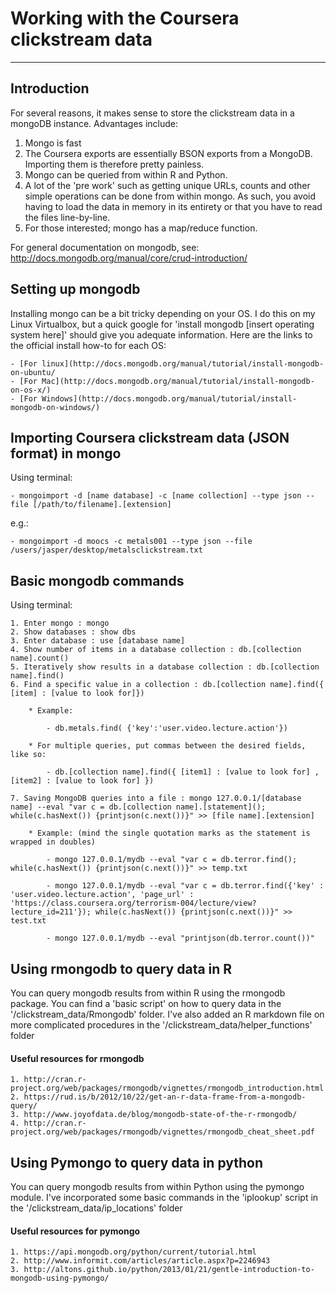 # Working with the Coursera clickstream data

---------

## Introduction

For several reasons, it makes sense to store the clickstream data in a mongoDB instance. Advantages include:

1. Mongo is fast
2. The Coursera exports are essentially BSON exports from a MongoDB. Importing them is therefore pretty painless. 
3. Mongo can be queried from within R and Python.
4. A lot of the 'pre work' such as getting unique URLs, counts and other simple operations can be done from within mongo. As such, you avoid having to load the data in memory in its entirety or that you have to read the files line-by-line.
5. For those interested; mongo has a map/reduce function.

For general documentation on mongodb, see: http://docs.mongodb.org/manual/core/crud-introduction/

## Setting up mongodb

Installing mongo can be a bit tricky depending on your OS. I do this on my Linux Virtualbox, but a quick google for 'install mongodb [insert operating system here]' should give you adequate information. Here are the links to the official install how-to for each OS:

	- [For linux](http://docs.mongodb.org/manual/tutorial/install-mongodb-on-ubuntu/
	- [For Mac](http://docs.mongodb.org/manual/tutorial/install-mongodb-on-os-x/)
	- [For Windows](http://docs.mongodb.org/manual/tutorial/install-mongodb-on-windows/)

## Importing Coursera clickstream data (JSON format) in mongo

Using terminal:

	- mongoimport -d [name database] -c [name collection] --type json --file [/path/to/filename].[extension]

e.g.:

	- mongoimport -d moocs -c metals001 --type json --file /users/jasper/desktop/metalsclickstream.txt

## Basic mongodb commands

Using terminal:

	1. Enter mongo : mongo
	2. Show databases : show dbs
	3. Enter database : use [database name]
	4. Show number of items in a database collection : db.[collection name].count()
	5. Iteratively show results in a database collection : db.[collection name].find()
	6. Find a specific value in a collection : db.[collection name].find({ [item] : [value to look for]})

		* Example:

			- db.metals.find( {'key':'user.video.lecture.action'})

		* For multiple queries, put commas between the desired fields, like so:

			- db.[collection name].find({ [item1] : [value to look for] , [item2] : [value to look for] })

	7. Saving MongoDB queries into a file : mongo 127.0.0.1/[database name] --eval "var c = db.[collection name].[statement](); while(c.hasNext()) {printjson(c.next())}" >> [file name].[extension]

		* Example: (mind the single quotation marks as the statement is wrapped in doubles)

			- mongo 127.0.0.1/mydb --eval "var c = db.terror.find(); while(c.hasNext()) {printjson(c.next())}" >> temp.txt

			- mongo 127.0.0.1/mydb --eval "var c = db.terror.find({'key' : 'user.video.lecture.action', 'page_url' : 'https://class.coursera.org/terrorism-004/lecture/view?lecture_id=211'}); while(c.hasNext()) {printjson(c.next())}" >> test.txt

			- mongo 127.0.0.1/mydb --eval "printjson(db.terror.count())"

## Using rmongodb to query data in R

You can query mongodb results from within R using the rmongodb package. You can find a 'basic script' on how to query data in the '/clickstream_data/Rmongodb' folder. I've also added an R markdown file on more complicated procedures in the '/clickstream_data/helper_functions' folder

#### Useful resources for rmongodb

	1. http://cran.r-project.org/web/packages/rmongodb/vignettes/rmongodb_introduction.html
	2. https://rud.is/b/2012/10/22/get-an-r-data-frame-from-a-mongodb-query/
	3. http://www.joyofdata.de/blog/mongodb-state-of-the-r-rmongodb/
	4. http://cran.r-project.org/web/packages/rmongodb/vignettes/rmongodb_cheat_sheet.pdf

## Using Pymongo to query data in python

You can query mongodb results from within Python using the pymongo module. I've incorporated some basic commands in the 'iplookup' script in the '/clickstream_data/ip_locations' folder

#### Useful resources for pymongo

	1. https://api.mongodb.org/python/current/tutorial.html
	2. http://www.informit.com/articles/article.aspx?p=2246943
	3. http://altons.github.io/python/2013/01/21/gentle-introduction-to-mongodb-using-pymongo/


